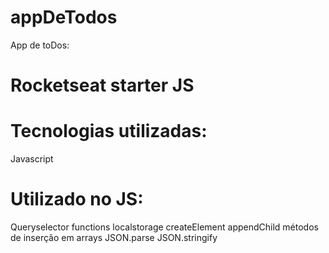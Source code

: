 # appDeTodos
App de toDos: 
# Rocketseat starter JS

# Tecnologias utilizadas:
 Javascript
 
# Utilizado no JS:
Queryselector
functions
localstorage
createElement
appendChild
métodos de inserção em arrays
JSON.parse
JSON.stringify
